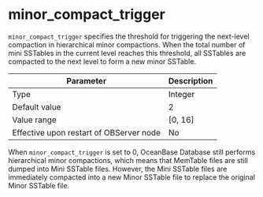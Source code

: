 # minor_compact_trigger


`minor_compact_trigger` specifies the threshold for triggering the next-level compaction in hierarchical minor compactions. When the total number of mini SSTables in the current level reaches this threshold, all SSTables are compacted to the next level to form a new minor SSTable.


| **Parameter** | **Description** |
|------------------|-----------|
| Type | Integer |
| Default value | 2 |
| Value range | [0, 16] |
| Effective upon restart of OBServer node | No |



When `minor_compact_trigger` is set to 0, OceanBase Database still performs hierarchical minor compactions, which means that MemTable files are still dumped into Mini SSTable files. However, the Mini SSTable files are immediately compacted into a new Minor SSTable file to replace the original Minor SSTable file.